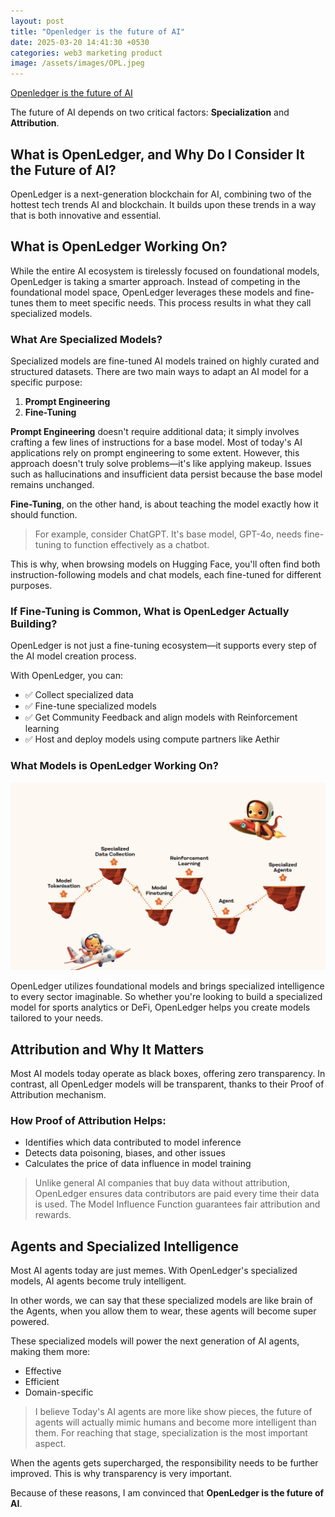 ```yaml
---
layout: post
title: "Openledger is the future of AI"
date: 2025-03-20 14:41:30 +0530
categories: web3 marketing product 
image: /assets/images/OPL.jpeg
---
```

[Openledger is the future of AI](/assets/images/OPL.jpeg)

The future of AI depends on two critical factors: **Specialization** and **Attribution**.

## What is OpenLedger, and Why Do I Consider It the Future of AI?

OpenLedger is a next-generation blockchain for AI, combining two of the hottest tech trends AI and blockchain. It builds upon these trends in a way that is both innovative and essential.

## What is OpenLedger Working On?

While the entire AI ecosystem is tirelessly focused on foundational models, OpenLedger is taking a smarter approach.
Instead of competing in the foundational model space, OpenLedger leverages these models and fine-tunes them to meet specific needs. This process results in what they call specialized models.

### What Are Specialized Models?

Specialized models are fine-tuned AI models trained on highly curated and structured datasets. There are two main ways to adapt an AI model for a specific purpose:

1. **Prompt Engineering**
2. **Fine-Tuning**

**Prompt Engineering** doesn't require additional data; it simply involves crafting a few lines of instructions for a base model. Most of today's AI applications rely on prompt engineering to some extent. However, this approach doesn't truly solve problems—it's like applying makeup. Issues such as hallucinations and insufficient data persist because the base model remains unchanged.

**Fine-Tuning**, on the other hand, is about teaching the model exactly how it should function.

> For example, consider ChatGPT. It's base model, GPT-4o, needs fine-tuning to function effectively as a chatbot.

This is why, when browsing models on Hugging Face, you'll often find both instruction-following models and chat models, each fine-tuned for different purposes.

### If Fine-Tuning is Common, What is OpenLedger Actually Building?

OpenLedger is not just a fine-tuning ecosystem—it supports every step of the AI model creation process.

With OpenLedger, you can:
- ✅ Collect specialized data
- ✅ Fine-tune specialized models 
- ✅ Get Community Feedback and align models with Reinforcement learning
- ✅ Host and deploy models using compute partners like Aethir

### What Models is OpenLedger Working On?

![Lifecycle](/assets/images/lifecycle.jpeg)


OpenLedger utilizes foundational models and brings specialized intelligence to every sector imaginable.
So whether you're looking to build a specialized model for sports analytics or DeFi, OpenLedger helps you create models tailored to your needs.

## Attribution and Why It Matters

Most AI models today operate as black boxes, offering zero transparency.
In contrast, all OpenLedger models will be transparent, thanks to their Proof of Attribution mechanism.

### How Proof of Attribution Helps:
- Identifies which data contributed to model inference
- Detects data poisoning, biases, and other issues
- Calculates the price of data influence in model training

> Unlike general AI companies that buy data without attribution, OpenLedger ensures data contributors are paid every time their data is used. The Model Influence Function guarantees fair attribution and rewards.

## Agents and Specialized Intelligence

Most AI agents today are just memes. With OpenLedger's specialized models, AI agents become truly intelligent.

In other words, we can say that these specialized models are like brain of the Agents, when you allow them to wear, these agents will become super powered.

These specialized models will power the next generation of AI agents, making them more:
- Effective
- Efficient
- Domain-specific

> I believe Today's AI agents are more like show pieces, the future of agents will actually mimic humans and become more intelligent than them. For reaching that stage, specialization is the most important aspect.

When the agents gets supercharged, the responsibility needs to be further improved. This is why transparency is very important. 

Because of these reasons, I am convinced that **OpenLedger is the future of AI**.
